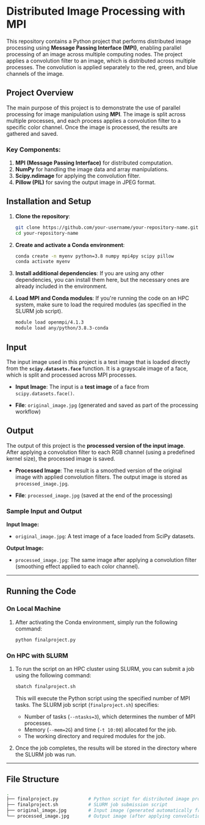 # **Distributed Image Processing with MPI**

This repository contains a Python project that performs distributed image processing using **Message Passing Interface (MPI)**, enabling parallel processing of an image across multiple computing nodes. The project applies a convolution filter to an image, which is distributed across multiple processes. The convolution is applied separately to the red, green, and blue channels of the image.

## **Project Overview**

The main purpose of this project is to demonstrate the use of parallel processing for image manipulation using **MPI**. The image is split across multiple processes, and each process applies a convolution filter to a specific color channel. Once the image is processed, the results are gathered and saved.

### **Key Components**:
1. **MPI (Message Passing Interface)** for distributed computation.
2. **NumPy** for handling the image data and array manipulations.
3. **Scipy.ndimage** for applying the convolution filter.
4. **Pillow (PIL)** for saving the output image in JPEG format.

## **Installation and Setup**

1. **Clone the repository**:
    ```bash
    git clone https://github.com/your-username/your-repository-name.git
    cd your-repository-name
    ```

2. **Create and activate a Conda environment**:
    ```bash
    conda create -n myenv python=3.8 numpy mpi4py scipy pillow
    conda activate myenv
    ```

3. **Install additional dependencies**:
    If you are using any other dependencies, you can install them here, but the necessary ones are already included in the environment.

4. **Load MPI and Conda modules**:
    If you're running the code on an HPC system, make sure to load the required modules (as specified in the SLURM job script).

    ```bash
    module load openmpi/4.1.3
    module load any/python/3.8.3-conda
    ```

## **Input**

The input image used in this project is a test image that is loaded directly from the **`scipy.datasets.face`** function. It is a grayscale image of a face, which is split and processed across MPI processes.

- **Input Image**: The input is a **test image** of a face from `scipy.datasets.face()`.

- **File**: `original_image.jpg` (generated and saved as part of the processing workflow)

## **Output**

The output of this project is the **processed version of the input image**. After applying a convolution filter to each RGB channel (using a predefined kernel size), the processed image is saved.

- **Processed Image**: The result is a smoothed version of the original image with applied convolution filters. The output image is stored as `processed_image.jpg`.

- **File**: `processed_image.jpg` (saved at the end of the processing)

### **Sample Input and Output**

**Input Image:**

- `original_image.jpg`: A test image of a face loaded from SciPy datasets.

**Output Image:**

- `processed_image.jpg`: The same image after applying a convolution filter (smoothing effect applied to each color channel).

---

## **Running the Code**

### **On Local Machine**

1. After activating the Conda environment, simply run the following command:
    ```bash
    python finalproject.py
    ```

### **On HPC with SLURM**

1. To run the script on an HPC cluster using SLURM, you can submit a job using the following command:
    ```bash
    sbatch finalproject.sh
    ```
   
   This will execute the Python script using the specified number of MPI tasks. The SLURM job script (`finalproject.sh`) specifies:
   - Number of tasks (`--ntasks=3`), which determines the number of MPI processes.
   - Memory (`--mem=2G`) and time (`-t 10:00`) allocated for the job.
   - The working directory and required modules for the job.

2. Once the job completes, the results will be stored in the directory where the SLURM job was run.

---

## **File Structure**

```bash
.
├── finalproject.py           # Python script for distributed image processing using MPI
├── finalproject.sh           # SLURM job submission script
├── original_image.jpg        # Input image (generated automatically from scipy datasets)
└── processed_image.jpg       # Output image (after applying convolution)
